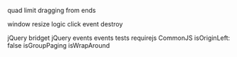 <!-- set initial x to seleted cell -->
quad limit dragging from ends
<!-- test margins on items -->
window resize logic
click event
destroy
<!-- only animate when moving -->
<!-- add translate -->
jQuery bridget
jQuery events
events
tests
requirejs
CommonJS
isOriginLeft: false
isGroupPaging
isWrapAround

